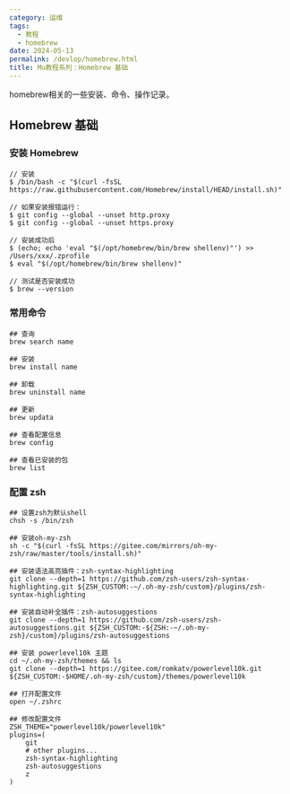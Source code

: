 ```yaml
---
category: 运维
tags:
  - 教程
  - homebrew
date: 2024-05-13
permalink: /devlop/homebrew.html
title: Mu教程系列：Homebrew 基础
---
```


homebrew相关的一些安装、命令、操作记录。

<!-- more -->

## Homebrew 基础

### 安装 Homebrew

```shell
// 安装
$ /bin/bash -c "$(curl -fsSL https://raw.githubusercontent.com/Homebrew/install/HEAD/install.sh)"

// 如果安装报错运行：
$ git config --global --unset http.proxy
$ git config --global --unset https.proxy

// 安装成功后
$ (echo; echo 'eval "$(/opt/homebrew/bin/brew shellenv)"') >> /Users/xxx/.zprofile
$ eval "$(/opt/homebrew/bin/brew shellenv)"

// 测试是否安装成功
$ brew --version

```

### 常用命令

```shell
## 查询
brew search name

## 安装
brew install name

## 卸载
brew uninstall name

## 更新
brew updata

## 查看配置信息
brew config

## 查看已安装的包
brew list

```

### 配置 zsh

```shell
## 设置zsh为默认shell
chsh -s /bin/zsh

## 安装oh-my-zsh
sh -c "$(curl -fsSL https://gitee.com/mirrors/oh-my-zsh/raw/master/tools/install.sh)"

## 安装语法高亮插件：zsh-syntax-highlighting
git clone --depth=1 https://github.com/zsh-users/zsh-syntax-highlighting.git ${ZSH_CUSTOM:-~/.oh-my-zsh/custom}/plugins/zsh-syntax-highlighting

## 安装自动补全插件：zsh-autosuggestions
git clone --depth=1 https://github.com/zsh-users/zsh-autosuggestions.git ${ZSH_CUSTOM:-${ZSH:-~/.oh-my-zsh}/custom}/plugins/zsh-autosuggestions

## 安装 powerlevel10k 主题
cd ~/.oh-my-zsh/themes && ls
git clone --depth=1 https://gitee.com/romkatv/powerlevel10k.git ${ZSH_CUSTOM:-$HOME/.oh-my-zsh/custom}/themes/powerlevel10k

## 打开配置文件
open ~/.zshrc

## 修改配置文件
ZSH_THEME="powerlevel10k/powerlevel10k"
plugins=(
    git
    # other plugins...
    zsh-syntax-highlighting
    zsh-autosuggestions
    z
)

```


[1]:https://hub.docker.com/editions/community/docker-ce-desktop-windows
[2]:https://hub.docker.com/signup